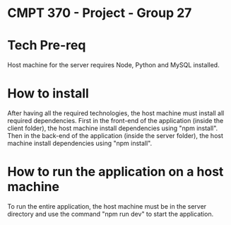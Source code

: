 # CMPT 370 - Project - Group 27

# Tech Pre-req
Host machine for the server requires Node, Python and MySQL installed.

# How to install
After having all the required technologies, the host machine must install all required dependencies.
First in the front-end of the application (inside the client folder), the host machine install dependencies using "npm install".
Then in the back-end of the application (inside the server folder), the host machine install dependencies using "npm install".

# How to run the application on a host machine
To run the entire application, the host machine must be in the server directory and use the command "npm run dev" to start the
application.

